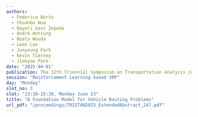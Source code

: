 ```yaml
---
authors:
  - Federico Berto
  - Chuanbo Hua
  - Nayeli Gast Zepeda
  - André Hottung
  - Niels Wouda
  - Leon Lan
  - Junyoung Park
  - Kevin Tierney
  - Jinkyoo Park
date: "2025-04-01"
publication: The 12th Triennial Symposium on Transportation Analysis conference
session: "Reinforcement Learning based VRP"
day: "Monday"
slot_no: 3
slot: "13:30-15:30, Monday June 23"
title: "A Foundation Model for Vehicle Routing Problems"
url_pdf: "/proceedings/TRISTAN2025_ExtendedAbstract_247.pdf"
---
```

